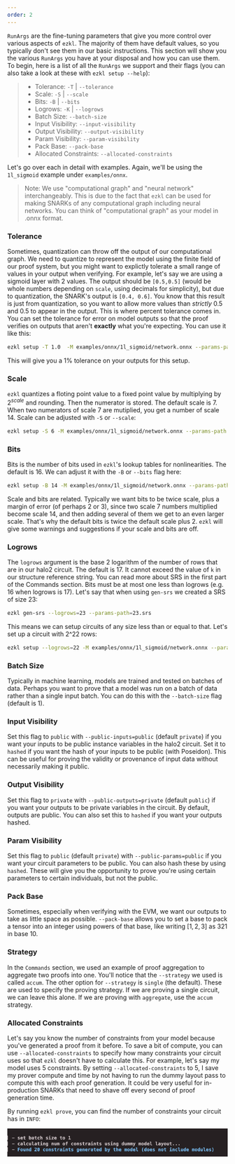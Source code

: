 ```yaml
---
order: 2
---
```


`RunArgs` are the fine-tuning parameters that give you more control over various aspects of `ezkl`. The majority of them have default values, so you typically don't see them in our basic instructions. This section will show you the various `RunArgs` you have at your disposal and how you can use them. To begin, here is a list of all the `RunArgs` we support and their flags (you can also take a look at these with `ezkl setup --help`):

> - Tolerance: `-T` | `--tolerance`
> - Scale: `-S` | `--scale`
> - Bits: `-B` | `--bits`
> - Logrows: `-K` | `--logrows`
> - Batch Size: `--batch-size`
> - Input Visibility: `--input-visibility`
> - Output Visibility: `--output-visibility`
> - Param Visibility: `--param-visibility`
> - Pack Base: `--pack-base`
> - Allocated Constraints: `--allocated-constraints`

Let's go over each in detail with examples. Again, we'll be using the `1l_sigmoid` example under `examples/onnx`. 

> Note: We use "computational graph" and "neural network" interchangeably. This is due to the fact that `ezkl` can be used for making SNARKs of any computational graph including neural networks. You can think of "computational graph" as your model in .onnx format.

### Tolerance

Sometimes, quantization can throw off the output of our computational graph. We need to quantize to represent the model using the finite field of our proof system, but you might want to explictly tolerate a small range of values in your output when verifying. For example, let's say we are using a sigmoid layer with 2 values. The output should be `[0.5,0.5]` (would be whole numbers depending on `scale`, using decimals for simplicity), but due to quantization, the SNARK's output is `[0.4, 0.6]`. You know that this result is just from quantization, so you want to allow more values than *strictly* 0.5 and 0.5 to appear in the output. This is where percent tolerance comes in. You can set the tolerance for error on model outputs so that the proof verifies on outputs that aren't **exactly** what you're expecting. You can use it like this:

```bash
ezkl setup -T 1.0  -M examples/onnx/1l_sigmoid/network.onnx --params-path 17.srs --vk-path vk.key --pk-path pk.key --circuit-params-path circuit.json
```

This will give you a 1% tolerance on your outputs for this setup. 

### Scale

`ezkl` quantizes a floting point value to a fixed point value by multiplying by $2^{scale}$ and rounding. Then the numerator is stored. The default scale is 7. When two numerators of scale 7 are mutiplied, you get a number of scale 14. Scale can be adjusted with `-S` or `--scale`:

```bash
ezkl setup -S 6 -M examples/onnx/1l_sigmoid/network.onnx --params-path 17.srs --vk-path vk.key --pk-path pk.key --circuit-params-path circuit.json
```

### Bits

Bits is the number of bits used in `ezkl`'s lookup tables for nonlinearities. The default is 16. We can adjust it with the `-B` or `--bits` flag here:

```bash
ezkl setup -B 14 -M examples/onnx/1l_sigmoid/network.onnx --params-path 17.srs --vk-path vk.key --pk-path pk.key --circuit-params-path circuit.json
```

Scale and bits are related. Typically we want bits to be twice scale, plus a margin of error (of perhaps 2 or 3), since two scale 7 numbers multiplied become scale 14, and then adding several of them we get to an even larger scale. That's why the default bits is twice the default scale plus 2. `ezkl` will give some warnings and suggestions if your scale and bits are off. 

### Logrows

The `logrows` argument is the base 2 logarithm of the number of rows that are in our halo2 circuit. The default is 17. It cannot exceed the value of `k` in our structure reference string. You can read more about SRS in the first part of the Commands section. Bits must be at most one less than logrows (e.g. 16 when logrows is 17). Let's say that when using `gen-srs` we created a SRS of size 23:

```bash
ezkl gen-srs --logrows=23 --params-path=23.srs
```

 This means we can setup circuits of any size less than or equal to that. Let's set up a circuit with 2^22 rows:

```bash
ezkl setup --logrows=22 -M examples/onnx/1l_sigmoid/network.onnx --params-path 23.srs --vk-path vk.key --pk-path pk.key --circuit-params-path circuit.json
```

### Batch Size

Typically in machine learning, models are trained and tested on batches of data. Perhaps you want to prove that a model was run on a batch of data rather than a single input batch. You can do this with the `--batch-size` flag (default is 1). 

### Input Visibility

Set this flag to `public` with `--public-inputs=public` (default `private`) if you want your inputs to be public instance variables in the halo2 circuit. Set it to `hashed` if you want the hash of your inputs to be public (with Poseidon). This can be useful for proving the validity or provenance of input data without necessarily making it public. 

### Output Visibility

Set this flag to `private` with `--public-outputs=private` (default `public`) if you want your outputs to be private variables in the circuit. By default, outputs are public. You can also set this to `hashed` if you want your outputs hashed.

### Param Visibility

Set this flag to `public` (default `private`) with `--public-params=public` if you want your circuit parameters to be public. You can also hash these by using `hashed`. These will give you the opportunity to prove you're using certain parameters to certain individuals, but not the public.

### Pack Base

Sometimes, especially when verifying with the EVM, we want our outputs to take as little space as possible.  `--pack-base` allows you to set a base to pack a tensor into an integer using powers of that base, like writing $[1,2,3]$ as 321 in base 10. 

### Strategy

In the `Commands` section, we used an example of proof aggregation to aggregate two proofs into one. You'll notice that the `--strategy` we used is called `accum`. The other option for `--strategy` is `single` (the default). These are used to specify the proving strategy. If we are proving a single circuit, we can leave this alone. If we are proving with `aggregate`, use the `accum` strategy.

### Allocated Constraints

Let's say you know the number of constraints from your model because you've generated a proof from it before. To save a bit of compute, you can use `--allocated-constraints` to specify how many constraints your circuit uses so that `ezkl` doesn't have to calculate this. For example, let's say my model uses 5 constraints. By setting `--allocated-constraints` to 5, I save my prover compute and time by not having to run the dummy layout pass to compute this with each proof generation. It could be very useful for in-production SNARKs that need to shave off every second of proof generation time.

By running `ezkl prove`, you can find the number of constraints your circuit has in `INFO`:

![img](../assets/constraints.png)

